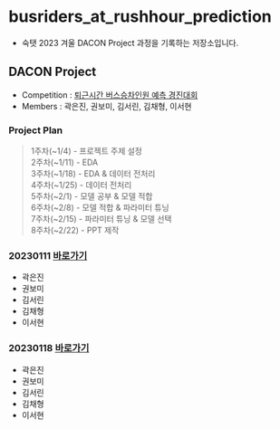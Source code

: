 # busriders_at_rushhour_prediction
- 숙탯 2023 겨울 DACON Project 과정을 기록하는 저장소입니다.


## DACON Project
- Competition : [퇴근시간 버스승차인원 예측 경진대회](https://dacon.io/competitions/official/229255/overview/description)
- Members : 곽은진, 권보미, 김서린, 김채형, 이서현

### Project Plan
> 1주차(~1/4) - 프로젝트 주제 설정  
> 2주차(~1/11) - EDA  
> 3주차(~1/18) - EDA & 데이터 전처리    
> 4주차(~1/25) - 데이터 전처리  
> 5주차(~2/1) - 모델 공부 & 모델 적합  
> 6주차(~2/8) - 모델 적합 & 파라미터 튜닝  
> 7주차(~2/15) - 파라미터 튜닝 & 모델 선택  
> 8주차(~2/22) - PPT 제작  

### 20230111  [바로가기]()
- 곽은진
- 권보미
- 김서린
- 김채형
- 이서현


### 20230118  [바로가기]()
- 곽은진
- 권보미
- 김서린
- 김채형
- 이서현
